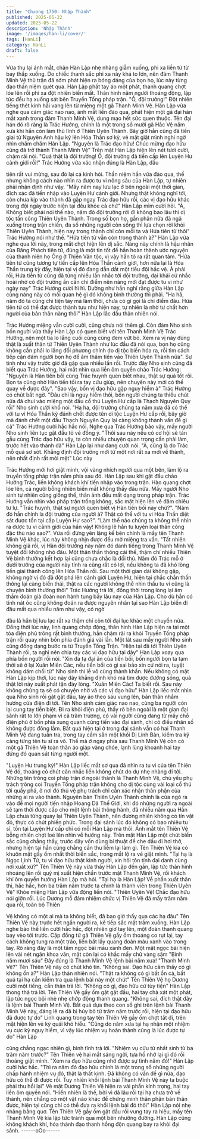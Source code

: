 ```yaml
---
title: "Chương 1750: Nhập Thành"
published: 2025-05-22
updated: 2025-05-22
description: 'Nhập Thành'
image: '/images/han-li/cover/'
tags: [HanLi]
category: HanLi
draft: false
---
```


Vừa thu lại ánh mắt, chân Hàn Lập nhẹ nhàng giẫm xuống, phi xa
liền từ từ bay thấp xuống.
Do chiếc thanh sắc phi xa này khá to lớn, nên đám Thanh Minh
Vệ thủ trận đã sớm phát hiện ra bóng dáng của bọn họ, lúc này
từng đạo thần niệm quét qua.
Hàn Lập phất tay áo một phát, thanh quang chợt lóe lên rồi phi xa
đột nhiên biến mất.
Thân hình năm người thoáng động, lập tức đều hạ xuống sát bên
Truyền Tống pháp trận.
"Ồ, đội trưởng!" Đột nhiên tiếng thét kinh hãi vang lên từ miệng
một gã Thanh Minh Vệ.
Hàn Lập vừa nghe qua cảm giác nao nao, ánh mắt liền đảo qua,
phát hiện một gã đại hán mắt xanh trong đám Thanh Minh Vệ,
dung mạo hết sức quen thuộc.
Tên đại hán đó rõ ràng là Trác Hướng, chính là một trong số
mười gã Hắc Vệ năm xưa khi hắn còn làm thủ lĩnh ở Thiên Uyên
Thành.
Bây giờ hắn cũng đã tiến giai từ Nguyên Anh hậu kỳ lên Hóa
Thần sơ kỳ, vẻ mặt giật mình nghi ngờ nhìn chăm chăm Hàn Lập.
"Nguyên là Trác đạo hữu! Chúc mừng đạo hữu cũng đã trở thành
Thanh Minh Vệ" Trên mặt Hàn Lập hiện lên nét tươi cười, chậm
rãi nói.
"Quả thật là đội trưởng! Ồ, đội trưởng đã tiến cấp lên Luyện Hư
cảnh giới rồi!" Trác Hướng vừa xác nhận đúng là Hàn Lập, đầu

tiên rất vui mừng, sau đó lại cả kinh hỏi.
Thần niệm hắn vừa đảo qua, thế nhưng không cách nào nhìn ra
được tu vi nông sâu của Hàn Lập, tự nhiên phải nhận định như
vậy.
"Mấy năm nay lưu lạc ở bên ngoài một thời gian, đích xác đã tiến
nhập vào Luyện Hư cảnh giới. Nhưng thật không nghĩ tới, còn
chưa kịp vào thành đã gặp ngay Trác đạo hữu rồi, các vị đạo hữu
khác trong đội ngày trước hiện tại đều khỏe cả chứ" Hàn Lập mỉm
cười hỏi.
"À, Không biết phải nói thế nào, năm đó đội trưởng rời đi không
bao lâu thì dị tộc tấn công Thiên Uyên Thành. Trong số bọn họ,
gần phân nữa đã ngã xuống trong trận chiến, đa số những người
còn sống thì lựa chọn rời khỏi Thiên Uyên Thành, hiện nay trong
thành chỉ còn mỗi ta và Hứa tiên tử thôi" Trác Hướng nói như thế.
"Hứa tiên tử vẫn còn trong thành à?" Hàn Lập vừa nghe qua lời
này, trong mắt chợt hiện lên dị sắc.
Nàng này chính là hậu nhân của Băng Phách tiên tử, đúng là một
tin tốt để hắn hoàn thành ước nguyện của thanh niên họ Ông ở
Thiên Vân tộc, vì vậy hắn tỏ ra rất quan tâm.
"Hứa tiên tử cũng tương tự tiến cấp lên Hóa Thần cảnh giới, hơn
nữa lại là Hóa Thần trung kỳ đấy, hiện tại vị đó đang dẫn dắt một
tiểu đội hắc vệ. À phải rồi, Hứa tiên tử cũng đã từng nhiều lần
nhắc tới đội trưởng, đại khái cứ nhắc hoài nhờ có đội trưởng ần
cần chỉ điểm nên nàng mới đạt được tu vi như ngày nay" Trác
Hướng cười hì hì.
Dường như hắn nghĩ rằng giữa Hàn Lập cùng nàng này có mối
quan hệ gì đó không bình thường thì phải.
"Ha hả, năm đó ta cũng chỉ tiện tay mà làm thôi, chưa có gì gọi là
chỉ điểm đâu. Hứa tiên tử có thể đạt được thành tựu như hiện nay,
tự nhiên là nhờ tư chất hơn người của bản thân nàng thôi" Hàn
Lập lắc đầu thản nhiên nói.

Trác Hướng miệng vẫn cười cười, cũng chưa nói thêm gì.
Còn đám Nho sinh bốn người vừa thấy Hàn Lập có quen biết với
tên Thanh Minh Vệ Trác Hướng, nên một tia lo lắng cuối cùng
cũng đem vứt bỏ. Xem ra vị này đúng thật là xuất thân từ Thiên
Uyên Thành như lúc đầu đã nói qua, bọn họ cũng không cần phải
lo lắng đối phương chính do dị tộc biến hóa ra, rồi tìm cách tiếp
cận đám người bọn họ để âm thầm tiến vào Thiên Uyên Thành
nữa".
Sự tình như vậy trước giờ đã gặp qua nhiều lần rồi.
Trước đây Nho sinh cũng đã biết qua Trác Hướng, hai mắt nhìn
qua liền ôm quyền chào Trác Hướng:
"Nguyên là Hàn tiền bối cùng Trác huynh quen biết nhau, thật sự
quá tốt rồi. Bọn ta cũng nhờ Hàn tiền tối ra tay cứu giúp, nên
chuyến này mới có thể quay về được đây".
"Sao vậy, bốn vị đạo hữu gặp nguy hiểm à" Trác Hướng có chút
bất ngờ.
"Đâu chỉ là nguy hiểm thôi, bốn người chúng ta thiếu chút nữa đã
chui vào miệng một đầu cổ thú Luyện Hư cấp là Thạch Nguyên
Quy rồi" Nho sinh cười khổ nói.
"Ha ha, đội trưởng chúng ta năm xưa đã có thể với tu vi Hóa
Thần kỳ đánh chết được tên di tộc Luyện Hư cấp rồi, bây giờ mà
đánh chết một đầu Thạch Nguyên Quy lại càng không thành vấn
đề gì cả" Trác Hướng cười hắc hắc nói.
Nghe qua Trác Hướng bảo vậy, mấy người Nho sinh liên tục gật
đầu tỏ vẻ đồng ý.
"Thôi sau này nếu có cơ hội sẽ tán gẫu cùng Trác đạo hữu vậy, ta
còn nhiều chuyện quan trọng cần phải làm, trước hết vào thành
đã" Hàn Lập lại như đang cười nói.
"À, cũng là do Trác mỗ quá sơ sót. Khẳng định đội trưởng mới từ
một nơi rất xa mới về thành, nên nhất định rất mỏi mệt" Lúc này

Trác Hướng mới hơi giật mình, vội vàng nhích người qua một bên,
làm lộ ra truyền tống pháp trận nằm phía sau đó.
Hàn Lập sau khi gật đầu chào Hướng Trác, liền không khách khí
tiến nhập vào trong trận.
Hào quang chợt lóe lên, cả người bỗng nhiên biến mất không thấy
đâu nữa.
Mấy người Nho sinh tự nhiên cũng giống thế, thân ảnh đều mất
dạng trong pháp trận.
Trác Hướng vẫn nhìn vào pháp trận trống không, sắc mặt hiện lên
vẻ đăm chiêu tư lự.
"Trác huynh, thật sự ngươi quen biết vị Hàn tiền bối này chứ?".
"Năm đó hắn chính là đội trưởng của người à? Thật có thể với tu
vi Hóa Thần diệt sát được tồn tại cấp Luyện Hư sao?".
"Làm thế nào chúng ta không thể nhìn ra được tu vi cảnh giới của
hắn vậy! Không lẽ hắn tu luyện loại thần công đặc thù nào sao?".
Vừa rồi đứng yên lặng kế bên chính là mấy tên Thanh Minh Vệ
khác, lúc này không nhịn được đều mở miệng tra vấn.
"Tất nhiên không giả rồi, vị Hàn đội trưởng này năm đó danh tiếng
trong Thanh Minh Vệ tuyệt đối không nhỏ đâu. Một thân thần
thông cái thế, thậm chí nhiều Thiên Vệ bình thường kết hợp lại
cũng chưa chắc là đối thủ. Năm đó Trác mỗ ở dưới trướng của
người này tính ra cũng rất có lợi, nếu không ta đã khó lòng tiến
giai thành công lên Hóa Thần rồi. Sau một thời gian dài không
gặp, không ngờ vị đó đã đột phá lên cảnh giới Luyện Hư, hiện tại
chắc chắn thần thông lại càng biến thái, thật ra các ngươi không
thể nhìn thấu tu vi cũng là chuyện bình thường thôi" Trác Hướng
trả lời, đồng thời trong lòng lại âm thầm đoán già đoán non hành
tung bấy lâu nay của Hàn Lập.
Cho dù hắn có tính nát óc cũng không đoán ra được nguyên nhân
tại sao Hàn Lập biến đi đâu mất qua nhiều năm như vậy, có ngờ

đâu là hắn bị lưu lạc rất xa thậm chí còn tới đại lục khác một
chuyến nửa.
Đồng thời lúc này, linh quang chớp động, thân hình Hàn Lập hiện
ra tại một tòa điện phủ trông rất bình thường, hắn chậm rãi ra khỏi
Truyền Tống pháp trận rồi quay nhìn bốn phía đánh giá vài lần.
Một lát sau mấy người Nho sinh cũng đồng dạng bước ra từ
Truyền Tống Trận.
"Hiện tại đã tới Thiên Uyên Thành rồi, ta nghĩ nên chia tay các vị
đạo hữu tại đây" Hàn Lập xoay qua phía bốn người rồi nói.
"Xin đa tạ đại ân của tiền bối, bốn người bọn ta tạm thời sẽ ở lại
Xuân Miên Các, nếu tiền bối có gì sai bảo xin cứ nói ra, tuyệt
không dám chối từ" Nho sinh thi lễ vô cùng thành khẩn.
Nếu không có mặt Hàn Lập kịp thời, lúc này đây khẳng định khó
mà tìm được đường sống, quả thật lời này xuất phát tận đáy lòng.
"Xuân Miên Các! Ta biết rồi. Sau này không chừng ta sẽ có
chuyện nhờ vã các vị đạo hữu" Hàn Lập liếc mắt nhìn qua Nho
sinh rồi gật gật đầu, tay áo theo sau vung lên, bản thân nhắm
hướng cửa điện đi tới.
Tên Nho sinh cảm giác nao nao, cùng ba người còn lại cung tay
tiễn biệt.
Đi ra khỏi điện phủ, thấy rõ bên ngoài là một gian đại sảnh rất to
lớn phạm vi cả trăm trượng, có vài người cũng đang từ mấy chỗ
điện phủ ở bốn phía xung quanh cùng tiến vào đại sảnh, chỉ có
điều nhân số không được đông lắm.
Bất quá hiện tại ở trong đại sảnh vẫn có hai Thanh Minh Vệ đang
tuần tra, trong tay cầm sẳn một khối Dị Linh Bàn, kiểm tra kỹ càng
từng tên tu sĩ ra vô.
Thế mà ở ngay phía sau Thanh Minh Vệ còn có một gã Thiên Vệ
toàn thân áo giáp vàng chóe, lạnh lùng khoanh hai tay đứng đó
quan sát từng người một.

"Luyện Hư trung kỳ!" Hàn Lập liếc mắt sơ qua đã nhìn ra tu vi của
tên Thiên Vệ đó, thoáng có chút cân nhắc liền không chút do dự
nhẹ nhàng đi tới.
Những tên trông coi pháp trận ở ngoài thành là Thanh Minh Vệ,
chủ yếu phụ trách trông coi Truyền Tống pháp trận không cho dị
tộc cùng vài loại cổ thú tới quấy phá, ở nơi đó thủ vệ phụ trách chỉ
cần xác nhận thân phận của những ai ra vào thành.
Nguyên bản Thiên Uyên Thành chính là cửa ngõ ra vào để mọi
người tiến nhập Hoang Dã Thế Giới, khi đó những người ra ngoài
sẽ tạm thời được cấp cho một lệnh bài thông hành, đã nhiều năm
qua Hàn Lập chưa từng quay lại Thiên Uyên Thành, nên đương
nhiên không có tín vật đó, thực có chút phiền phức.
Trong đại sảnh lúc đó không có bao nhiêu tu sĩ, tồn tại Luyện Hư
cấp chỉ có mỗi Hàn Lập mà thôi.
Ánh mắt tên Thiên Vệ bỗng nhiên chợt loé lên nhìn về hướng này.
Trên mặt Hàn Lập một chút biến sắc cũng chẳng thấy, trước đây
vốn dùng bí thuật để che dấu đi hơi thở, nhưng hiện tại hắn cũng
chẳng cần thu liễm lại làm gì.
Tên Thiên Vệ kia có khuôn mặt gầy ốm nhất thời biến sắc, trong
mắt lộ ra vẻ giật mình.
"Tại hạ là Ngọc Linh Tử, tu vi đạo hữu thật kinh người, xin hỏi tôn
tính đại danh cùng nơi xuất xứ?" Tên Thiên Vệ này vừa thấy Hàn
Lập đến gần, lập tức thân hình nhoáng lên rồi quỷ mị xuất hiện
chắn trước mặt Thanh Minh Vệ, rồi khách khí ôm quyền hướng
Hàn Lập mà hỏi.
"Tại hạ là Hàn Lập! Về phần xuất thân thì, hắc hắc, hơn ba trăm
năm trước ta chính là thành viên trong Thiên Uyên Vệ" Khóe
miệng Hàn Lập vừa động liền nói.
"Thiên Uyên Vệ! Chắc đạo hữu nói giỡn rồi. Lúc Dương mỗ đảm
nhiệm chức vị Thiên Vệ đã mấy trăm năm qua rồi, toàn bộ Thiên

Vệ không có một ai mà ta không biết, đã bao giờ thấy qua các hạ
đâu" Tên Thiên Vệ này trước hết ngẩn người ra, kế tiếp sắc mặt
trầm xuống.
Hàn Lập nghe bảo thế liền cười hắc hắc, đột nhiên giơ tay lên,
một đoàn thanh quang bay vèo tới trước.
Cặp đồng tử gã Thiên Vệ gầy ốm thoáng co rụt lại, tay cách
không tung ra một trảo, liền bắt lấy quang đoàn màu xanh vào
trong tay.
Rõ ràng đây là một tấm ngọc bài màu xanh đen.
Một mặt ngọc bài hiện lên vài nét ngân khoa văn, mặt còn lại có
khắc mấy chữ vàng sậm "Bính năm mươi sáu"
Đây đúng là Thanh Minh Vệ lệnh bài năm xưa!
"Thanh Minh Vệ?" Tên Thiên Vệ này có chút khó tin.
"Không sai. Đạo hữu cảm thấy có gì không ổn à?" Hàn Lập thản
nhiên nói.
"Thật ra không có gì bất ổn cả, bất quá tại hạ cần kiểm tra qua
lệnh bài này một chút" Tên Thiên Vệ họ Dương cười một tiếng,
cẩn thận trả lời.
"Không có gì, đạo hữu cứ tùy tiện" Hàn Lập thong thả trả lời.
Tên Thiên Vệ gầy ốm gật gật đầu, hai tay chà xát một phát, lập
tức ngọc bội nhè nhẹ chớp động thanh quang.
"Không sai, đích thật đây là lệnh bài Thanh Minh Vệ. Bất quá dựa
theo con số ghi trên lệnh bài Thanh Minh Vệ này, đáng lẽ ra đã bị
hủy bỏ từ trăm năm trước rồi, hiện tại đạo hữu đã được tự do"
Linh quang trong tay tên Thiên Vệ gầy ốm chợt tắt đi, trên mặt
hiện lên vẻ kỳ quái khó hiểu.
"Cũng do năm xưa tại hạ nhận một nhiệm vụ cực kỳ nguy hiểm, vì
vậy lúc nhiệm vụ hoàn thành cũng là lúc được tự do" Hàn Lập

cũng chẳng ngạc nhiên gì, bình tĩnh trả lời.
"Nhiệm vụ cửu tử nhất sinh từ ba trăm năm trước?" Tên Thiên vệ
hai mắt sáng ngời, tựa hồ nhớ lại gì đó rồi thoáng giật mình.
"Xem ra đạo hữu cũng nhớ được sự tình năm đó!" Hàn Lập cười
hắc hắc.
"Thì ra năm đó đạo hữu chính là một trong số những người chấp
hành nhiệm vụ đó, thật là thất kính. Đã không có vấn đề gì nữa,
đạo hữu có thể đi được rồi. Tuy nhiên khối lệnh bài Thanh Minh
Vệ này ta buộc phải thu hồi lại" Vẻ mặt Dương Thiên Vệ hiện ra
vài phần kính trọng, hai tay liền ôm quyền nói.
"Hiển nhiên là thế, bởi vì đã lâu rồi tại hạ chưa trở về thành, nên
chẳng có một vật nào khác để chứng minh thân phận bản thân
được, hiện tại cũng chỉ có thể đưa ra khối lệnh bài đó thôi" Hàn
Lập nói nhẹ nhàng bâng quơ.
Tên Thiên Vệ gầy ốm gật đầu rồi vung tay ra hiệu, mấy tên Thanh
Minh Vệ kia lập tức tránh qua một bên nhường đường.
Hàn Lập cũng không khách khí, hóa thành đạo thanh hồng độn
quang bay ra khỏi đại sảnh.
------oOo------
